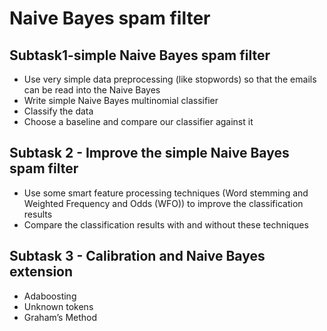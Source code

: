 # Naive Bayes spam filter
## Subtask1-simple Naive Bayes spam filter
- Use very simple data preprocessing (like stopwords) so that the emails can be read into the Naive Bayes 
- Write simple Naive Bayes multinomial classifier
- Classify the data
- Choose a baseline and compare our classifier against it

## Subtask 2 - Improve the simple Naive Bayes spam filter
- Use some smart feature processing techniques (Word stemming and Weighted Frequency and Odds (WFO)) to improve the classification results
- Compare the classification results with and without these techniques

## Subtask 3 - Calibration and Naive Bayes extension
- Adaboosting
- Unknown tokens
- Graham’s Method
